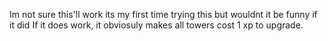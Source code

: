 Im not sure this'll work its my first time trying this but wouldnt it be funny if it did
If it does work, it obviosuly makes all towers cost 1 xp to upgrade.
